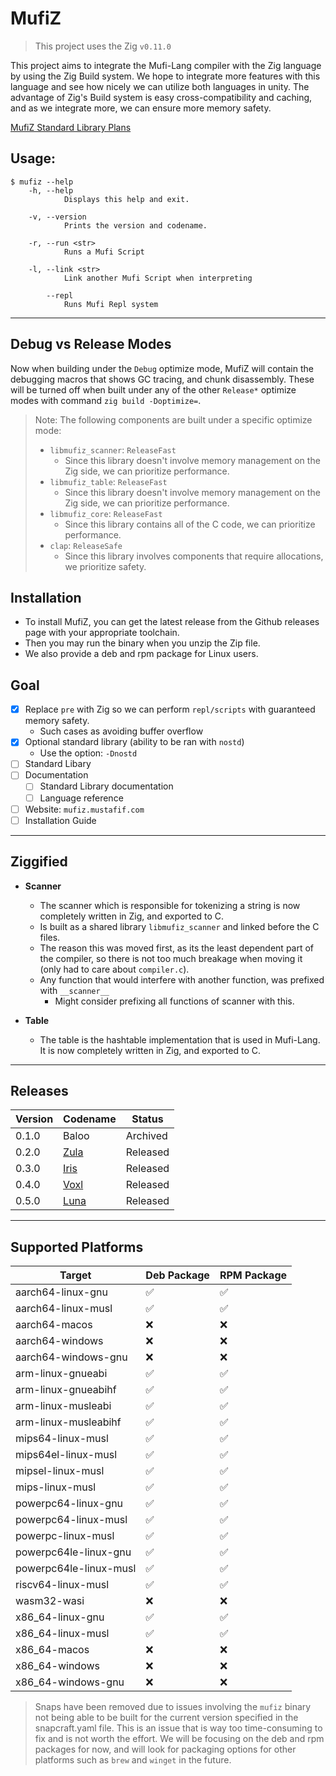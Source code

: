 # MufiZ


> This project uses the Zig `v0.11.0`

This project aims to integrate the Mufi-Lang compiler with the Zig language by using the 
Zig Build system. We hope to integrate more features with this language and see how nicely 
we can utilize both languages in unity. The advantage of Zig's Build system is easy cross-compatibility and caching, and as we integrate more,
we can ensure more memory safety.

[MufiZ Standard Library Plans](stdlib.md)

## Usage:

```shell
$ mufiz --help 
    -h, --help
            Displays this help and exit.

    -v, --version
            Prints the version and codename.

    -r, --run <str>
            Runs a Mufi Script

    -l, --link <str>
            Link another Mufi Script when interpreting

        --repl
            Runs Mufi Repl system
```

---

## Debug vs Release Modes

Now when building under the `Debug` optimize mode, MufiZ will contain the debugging macros
that shows GC tracing, and chunk disassembly. These will be turned off when built under any of
the other `Release*` optimize modes with command `zig build -Doptimize=`.

> Note: The following components are built under a specific optimize mode:
>
> - `libmufiz_scanner`: `ReleaseFast`
>   - Since this library doesn't involve memory management on the Zig side, we can prioritize performance.
> - `libmufiz_table`: `ReleaseFast`
>   - Since this library doesn't involve memory management on the Zig side, we can prioritize performance.
> - `libmufiz_core`: `ReleaseFast`
>   - Since this library contains all of the C code, we can prioritize performance.
> - `clap`: `ReleaseSafe`
>   - Since this library involves components that require allocations, we prioritize safety.

## Installation

- To install MufiZ, you can get the latest release from the Github releases page with your appropriate toolchain.
- Then you may run the binary when you unzip the Zip file.
- We also provide a deb and rpm package for Linux users.

## Goal

- [X] Replace `pre` with Zig so we can perform `repl/scripts` with guaranteed memory safety.
  - Such cases as avoiding buffer overflow
- [X] Optional standard library (ability to be ran with `nostd`)
  - Use the option: `-Dnostd`
- [ ] Standard Libary
- [ ] Documentation
  - [ ] Standard Library documentation
  - [ ] Language reference
- [ ] Website: `mufiz.mustafif.com`
- [ ] Installation Guide

---

## Ziggified

- **Scanner**
  - The scanner which is responsible for tokenizing a string is now completely written in Zig, and exported to C.
  - Is built as a shared library `libmufiz_scanner` and linked before the C files.
  - The reason this was moved first, as its the least dependent part of the compiler, so there is not
  too much breakage when moving it (only had to care about `compiler.c`).
  - Any function that would interfere with another function, was prefixed with `__scanner__`
    - Might consider prefixing all functions of scanner with this.

- **Table**  
  - The table is the hashtable implementation that is used in Mufi-Lang. It is now completely written in Zig, and exported to C.

---

## Releases

| Version | Codename                                                      | Status   |
| ------- | ------------------------------------------------------------- | -------- |
| 0.1.0   | Baloo                                                         | Archived |
| 0.2.0   | [Zula](https://github.com/Mustafif/MufiZ/releases/tag/v0.2.0) | Released |
| 0.3.0   | [Iris](https://github.com/Mustafif/MufiZ/releases/tag/v0.3.0) | Released |
| 0.4.0   | [Voxl](https://github.com/Mustafif/MufiZ/releases/tag/v0.4.0) | Released |
| 0.5.0  | [Luna](https://github.com/Mustafif/MufiZ/releases/tag/v0.5.0)  | Released |

---

## Supported Platforms

| Target                 | Deb Package        | RPM Package        |
| ---------------------- | ------------------ | ------------------ |
| aarch64-linux-gnu      | :white_check_mark: | :white_check_mark: |
| aarch64-linux-musl     | :white_check_mark: | :white_check_mark: |
| aarch64-macos          | :x:                | :x:                |
| aarch64-windows        | :x:                | :x:                |
| aarch64-windows-gnu    | :x:                | :x:                |
| arm-linux-gnueabi      | :white_check_mark: | :white_check_mark: |
| arm-linux-gnueabihf    | :white_check_mark: | :white_check_mark: |
| arm-linux-musleabi     | :white_check_mark: | :white_check_mark: |
| arm-linux-musleabihf   | :white_check_mark: | :white_check_mark: |
| mips64-linux-musl      | :white_check_mark: | :white_check_mark: |
| mips64el-linux-musl    | :white_check_mark: | :white_check_mark: |
| mipsel-linux-musl      | :white_check_mark: | :white_check_mark: |
| mips-linux-musl        | :white_check_mark: | :white_check_mark: |
| powerpc64-linux-gnu    | :white_check_mark: | :white_check_mark: |
| powerpc64-linux-musl   | :white_check_mark: | :white_check_mark: |
| powerpc-linux-musl     | :white_check_mark: | :white_check_mark: |
| powerpc64le-linux-gnu  | :white_check_mark: | :white_check_mark: |
| powerpc64le-linux-musl | :white_check_mark: | :white_check_mark: |
| riscv64-linux-musl     | :white_check_mark: | :white_check_mark: |
| wasm32-wasi            | :x:                | :x:                |
| x86_64-linux-gnu       | :white_check_mark: | :white_check_mark: |
| x86_64-linux-musl      | :white_check_mark: | :white_check_mark: |
| x86_64-macos           | :x:                | :x:                |
| x86_64-windows         | :x:                | :x:                |
| x86_64-windows-gnu     | :x:                | :x:                |

> Snaps have been removed due to issues involving the `mufiz` binary not being able to be built for the 
> current version specified in the snapcraft.yaml file. This is an issue that is way too time-consuming to fix
> and is not worth the effort. We will be focusing on the deb and rpm packages for now, and will look for packaging 
> options for other platforms such as `brew` and `winget` in the future.
